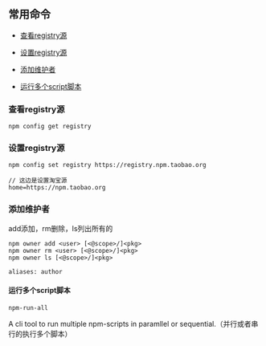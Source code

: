 ## 常用命令

* [查看registry源](#查看registry源)

* [设置registry源](#设置registry源)

* [添加维护者](#添加维护者)
* [运行多个script脚本](#运行多个script脚本)



### 查看registry源

```
npm config get registry
```



### 设置registry源

```
npm config set registry https://registry.npm.taobao.org

// 这边是设置淘宝源
home=https://npm.taobao.org
```



### 添加维护者

add添加，rm删除，ls列出所有的

```
npm owner add <user> [<@scope>/]<pkg>
npm owner rm <user> [<@scope>/]<pkg>
npm owner ls [<@scope>/]<pkg>

aliases: author
```



#### 运行多个script脚本

`npm-run-all`

A cli tool to run multiple npm-scripts in paramllel or sequential.（并行或者串行的执行多个脚本）











